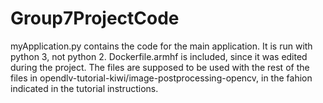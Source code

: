 # Group7ProjectCode
myApplication.py contains the code for the main application. It is run with python 3, not python 2.
Dockerfile.armhf is included, since it was edited during the project.
The files are supposed to be used with the rest of the files in opendlv-tutorial-kiwi/image-postprocessing-opencv,
in the fahion indicated in the tutorial instructions.
